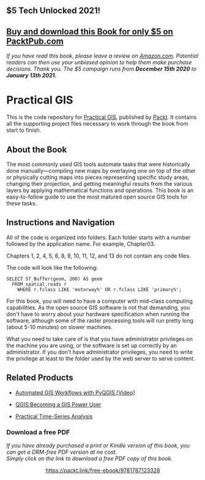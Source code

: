## $5 Tech Unlocked 2021!
[Buy and download this Book for only $5 on PacktPub.com](https://www.packtpub.com/product/practical-gis/9781787123328)
-----
*If you have read this book, please leave a review on [Amazon.com](https://www.amazon.com/gp/product/1787123324).     Potential readers can then use your unbiased opinion to help them make purchase decisions. Thank you. The $5 campaign         runs from __December 15th 2020__ to __January 13th 2021.__*

# Practical GIS
This is the code repository for [Practical GIS](https://www.packtpub.com/application-development/practical-gis?utm_source=github&utm_medium=repository&utm_campaign=9781787123328), published by [Packt](https://www.packtpub.com/?utm_source=github). It contains all the supporting project files necessary to work through the book from start to finish.
## About the Book
The most commonly used GIS tools automate tasks that were historically done manually—compiling new maps by overlaying one on top of the other or physically cutting maps into pieces representing specific study areas, changing their projection, and getting meaningful results from the various layers by applying mathematical functions and operations. This book is an easy-to-follow guide to use the most matured open source GIS tools for these tasks.
## Instructions and Navigation
All of the code is organized into folders. Each folder starts with a number followed by the application name. For example, Chapter03.

Chapters 1, 2, 4, 5, 6, 8, 9, 10, 11, 12, and 13 do not contain any code files.

The code will look like the following:
```
SELECT ST_Buffer(geom, 200) AS geom
  FROM spatial.roads r
    WHERE r.fclass LIKE 'motorway%' OR r.fclass LIKE 'primary%';
```

For this book, you will need to have a computer with mid-class computing capabilities. As the open source GIS software is not that demanding, you don't have to worry about your hardware specification when running the software, although some of the raster processing tools will run pretty long (about 5-10 minutes) on slower machines.

What you need to take care of is that you have administrator privileges on the machine you are using, or the software is set up correctly by an administrator. If you don't have administrator privileges, you need to write the privilege at least to the folder used by the web server to serve content.

## Related Products
* [Automated GIS Workflows with PyQGIS [Video]](https://www.packtpub.com/application-development/automated-gis-workflows-pyqgis-video?utm_source=github&utm_medium=repository&utm_campaign=9781788399685)

* [QGIS:Becoming a GIS Power User](https://www.packtpub.com/big-data-and-business-intelligence/qgisbecoming-gis-power-user?utm_source=github&utm_medium=repository&utm_campaign=9781788299725)

* [Practical Time-Series Analysis](https://www.packtpub.com/big-data-and-business-intelligence/practical-time-series-analysis?utm_source=github&utm_medium=repository&utm_campaign=9781788290227)

### Download a free PDF

 <i>If you have already purchased a print or Kindle version of this book, you can get a DRM-free PDF version at no cost.<br>Simply click on the link to download a free PDF copy of this book.</i>
<p align="center"> <a href="https://packt.link/free-ebook/9781787123328">https://packt.link/free-ebook/9781787123328 </a> </p>